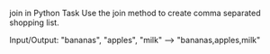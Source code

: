 join in Python
Task
Use the join method to create comma separated shopping list.

Input/Output:
"bananas", "apples", "milk" --> "bananas,apples,milk"
